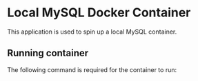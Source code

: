 # Local MySQL Docker Container
This application is used to spin up a local MySQL container.

## Running container
The following command is required for the container to run:

```sh

```